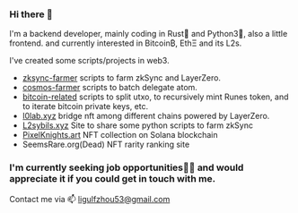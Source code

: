 ### Hi there 👋

I'm a backend developer, mainly coding in Rust🦀 and Python3🐍, also a little frontend. and currently interested in Bitcoin₿, EthΞ and its L2s.

I've created some scripts/projects in web3.
- [zksync-farmer](https://github.com/ligulfzhou/zksync-farmer) scripts to farm zkSync and LayerZero.
- [cosmos-farmer](https://github.com/ligulfzhou/cosmos-farmer) scripts to batch delegate atom.
- [bitcoin-related](https://github.com/ligulfzhou/bitcoin-related) scripts to split utxo, to recursively mint Runes token, and to iterate bitcoin private keys, etc.
- [l0lab.xyz](https://l0lab-xyz.vercel.app/) bridge nft among different chains powered by LayerZero.
- [L2sybils.xyz](https://www.l2sybils.xyz) Site to share some python scripts to farm zkSync
- [PixelKnights.art](https://www.pixelknights.art) NFT collection on Solana blockchain
- SeemsRare.org(Dead) NFT rarity ranking site


### I'm currently **seeking job opportunities**👨‍💻 and would appreciate it if you could get in touch with me.
Contact me via 📫 ligulfzhou53@gmail.com

<!--
**ligulfzhou/ligulfzhou** is a ✨ _special_ ✨ repository because its `README.md` (this file) appears on your GitHub profile.

Here are some ideas to get you started:

- 🔭 I’m currently working on ...
- 🌱 I’m currently learning ...
- 👯 I’m looking to collaborate on ...
- 🤔 I’m looking for help with ...
- 💬 Ask me about ...
- 📫 How to reach me: ...
- 😄 Pronouns: ...
- ⚡ Fun fact: ...
-->
